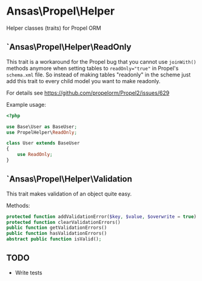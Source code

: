 # Ansas\Propel\Helper

Helper classes (traits) for Propel ORM



## `Ansas\Propel\Helper\ReadOnly
This trait is a workaround for the Propel bug that you cannot use `joinWith()` methods anymore when setting tables to `readOnly="true"` in Propel's `schema.xml` file. So instead of making tables "readonly" in the scheme just add this trait to every child model you want to make readonly.

For details see https://github.com/propelorm/Propel2/issues/629

Example usage:
```php
<?php

use Base\User as BaseUser;
use PropelHelper\ReadOnly;

class User extends BaseUser
{
    use ReadOnly;
}
```


## `Ansas\Propel\Helper\Validation
This trait makes validation of an object quite easy.

Methods:
```php
protected function addValidationError($key, $value, $overwrite = true)
protected function clearValidationErrors()
public function getValidationErrors()
public function hasValidationErrors()
abstract public function isValid();
```


## TODO
- Write tests